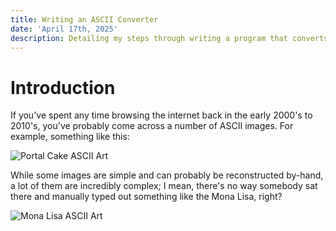 ```yaml
---
title: Writing an ASCII Converter
date: 'April 17th, 2025'
description: Detailing my steps through writing a program that converts images to ASCII art.
---
```


# Introduction
If you've spent any time browsing the internet back in the early 2000's to 2010's, you've probably come across a number of ASCII images. For example, something like this:

![Portal Cake ASCII Art](/blog/ascii/portal-cake.png "Portal Cake ASCII Art")

While some images are simple and can probably be reconstructed by-hand, a lot of them are incredibly complex; I mean, there's no way somebody sat there and manually typed out something like the Mona Lisa, right?

![Mona Lisa ASCII Art](/blog/ascii/mona-lisa.jpg "Mona Lisa ASCII Art")